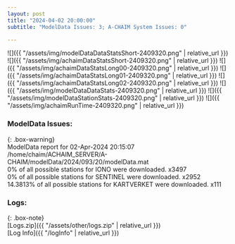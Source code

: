 ```yaml
---
layout: post
title: "2024-04-02 20:00:00"
subtitle: "ModelData Issues: 3; A-CHAIM System Issues: 0"

---
```


![]({{ "/assets/img/modelDataDataStatsShort-2409320.png" | relative_url }})
![]({{ "/assets/img/achaimDataStatsShort-2409320.png" | relative_url }})
![]({{ "/assets/img/achaimDataStatsLong00-2409320.png" | relative_url }})
![]({{ "/assets/img/achaimDataStatsLong01-2409320.png" | relative_url }})
![]({{ "/assets/img/achaimDataStatsLong02-2409320.png" | relative_url }})
![]({{ "/assets/img/modelDataDataStats-2409320.png" | relative_url }})
![]({{ "/assets/img/modelDataStationStats-2409320.png" | relative_url }})
![]({{ "/assets/img/achaimRunTime-2409320.png" | relative_url }})


### ModelData Issues:  
  
{: .box-warning}  
 ModelData report for 02-Apr-2024 20:15:07   
 /home/chaim/ACHAIM_SERVER/A-CHAIM/modelData/2024/093/20/modelData.mat   
 0% of all possible stations for IONO were downloaded. x3497   
 0% of all possible stations for SENTINEL were downloaded. x2952   
 14.3813% of all possible stations for KARTVERKET were downloaded. x111   
  


### Logs:  
  
{: .box-note}  
[Logs.zip]({{ "/assets/other/logs.zip" | relative_url }})  
[Log Info]({{ "/logInfo" | relative_url }})  
